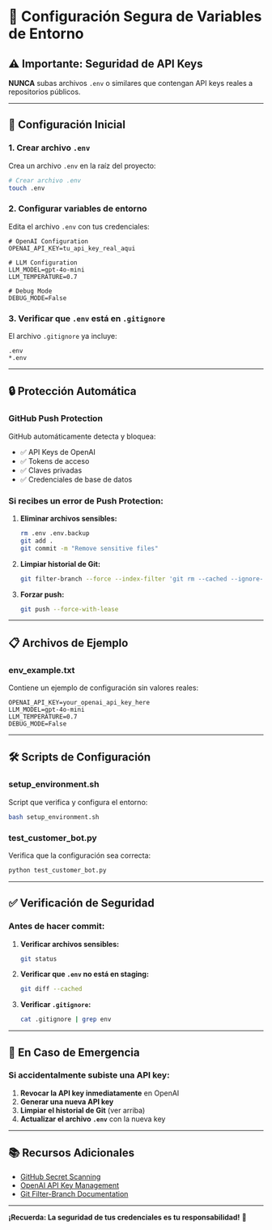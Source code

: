 # 🔐 Configuración Segura de Variables de Entorno

## ⚠️ Importante: Seguridad de API Keys

**NUNCA** subas archivos `.env` o similares que contengan API keys reales a repositorios públicos.

---

## 🚀 Configuración Inicial

### 1. **Crear archivo `.env`**

Crea un archivo `.env` en la raíz del proyecto:

```bash
# Crear archivo .env
touch .env
```

### 2. **Configurar variables de entorno**

Edita el archivo `.env` con tus credenciales:

```env
# OpenAI Configuration
OPENAI_API_KEY=tu_api_key_real_aqui

# LLM Configuration
LLM_MODEL=gpt-4o-mini
LLM_TEMPERATURE=0.7

# Debug Mode
DEBUG_MODE=False
```

### 3. **Verificar que `.env` está en `.gitignore`**

El archivo `.gitignore` ya incluye:
```
.env
*.env
```

---

## 🔒 Protección Automática

### **GitHub Push Protection**

GitHub automáticamente detecta y bloquea:
- ✅ API Keys de OpenAI
- ✅ Tokens de acceso
- ✅ Claves privadas
- ✅ Credenciales de base de datos

### **Si recibes un error de Push Protection:**

1. **Eliminar archivos sensibles:**
   ```bash
   rm .env .env.backup
   git add .
   git commit -m "Remove sensitive files"
   ```

2. **Limpiar historial de Git:**
   ```bash
   git filter-branch --force --index-filter 'git rm --cached --ignore-unmatch .env .env.backup' --prune-empty --tag-name-filter cat -- --all
   ```

3. **Forzar push:**
   ```bash
   git push --force-with-lease
   ```

---

## 📋 Archivos de Ejemplo

### **env_example.txt**
Contiene un ejemplo de configuración sin valores reales:

```env
OPENAI_API_KEY=your_openai_api_key_here
LLM_MODEL=gpt-4o-mini
LLM_TEMPERATURE=0.7
DEBUG_MODE=False
```

---

## 🛠️ Scripts de Configuración

### **setup_environment.sh**
Script que verifica y configura el entorno:

```bash
bash setup_environment.sh
```

### **test_customer_bot.py**
Verifica que la configuración sea correcta:

```bash
python test_customer_bot.py
```

---

## ✅ Verificación de Seguridad

### **Antes de hacer commit:**

1. **Verificar archivos sensibles:**
   ```bash
   git status
   ```

2. **Verificar que `.env` no está en staging:**
   ```bash
   git diff --cached
   ```

3. **Verificar `.gitignore`:**
   ```bash
   cat .gitignore | grep env
   ```

---

## 🚨 En Caso de Emergencia

### **Si accidentalmente subiste una API key:**

1. **Revocar la API key inmediatamente** en OpenAI
2. **Generar una nueva API key**
3. **Limpiar el historial de Git** (ver arriba)
4. **Actualizar el archivo `.env`** con la nueva key

---

## 📚 Recursos Adicionales

- [GitHub Secret Scanning](https://docs.github.com/code-security/secret-scanning)
- [OpenAI API Key Management](https://platform.openai.com/api-keys)
- [Git Filter-Branch Documentation](https://git-scm.com/docs/git-filter-branch)

---

**¡Recuerda: La seguridad de tus credenciales es tu responsabilidad!** 🔐 